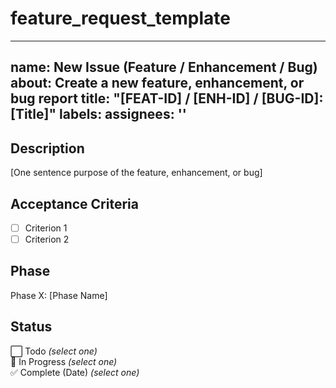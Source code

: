 # feature_request_template

---
name: New Issue (Feature / Enhancement / Bug)
about: Create a new feature, enhancement, or bug report
title: "[FEAT-ID] / [ENH-ID] / [BUG-ID]: [Title]"
labels: 
assignees: ''
---

## Description
[One sentence purpose of the feature, enhancement, or bug]

## Acceptance Criteria
- [ ] Criterion 1
- [ ] Criterion 2

## Phase
Phase X: [Phase Name]

## Status
⬜ Todo  *(select one)*  
🚧 In Progress  *(select one)*  
✅ Complete (Date)  *(select one)*